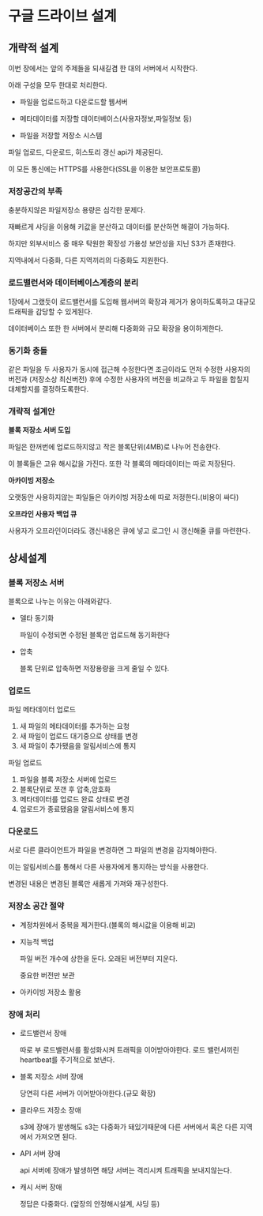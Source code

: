 구글 드라이브 설계
=

## 개략적 설계

이번 장에서는 앞의 주제들을 되새길겸 한 대의 서버에서 시작한다.

아래 구성을 모두 한대로 처리한다.

- 파일을 업로드하고 다운로드할 웹서버
  
- 메타데이터를 저장할 데이터베이스(사용자정보,파일정보 등)
-  파일을 저장할 저장소 시스템

파일 업로드, 다운로드, 히스토리 갱신 api가 제공된다.

이 모든 통신에는 HTTPS를 사용한다(SSL을 이용한 보안프로토콜)

### 저장공간의 부족

충분하지않은 파일저장소 용량은 심각한 문제다.

재빠르게 샤딩을 이용해 키값을 분산하고 데이터를 분산하면 해결이 가능하다.

하지만 외부서비스 중 매우 탁원한 확장성 가용성 보안성을 지닌 S3가 존재한다.

지역내에서 다중화, 다른 지역끼리의 다중화도 지원한다.

### 로드밸런서와 데이터베이스계층의 분리

1장에서 그랬듯이 로드밸런서를 도입해 웹서버의 확장과 제거가 용이하도록하고 대규모 트래픽을 감당할 수 있게된다.

데이터베이스 또한 한 서버에서 분리해 다중화와 규모 확장을 용이하게한다.

### 동기화 충돌

같은 파일을 두 사용자가 동시에 접근해 수정한다면 조금이라도 먼저 수정한 사용자의 버전과 (저장소상 최신버전) 후에 수정한 사용자의 버전을 비교하고 두 파일을 합칠지 대체할지를 결정하도록한다.

### 개략적 설계안

**블록 저장소 서버 도입**

파일은 한꺼번에 업로드하지않고 작은 블록단위(4MB)로 나누어 전송한다.

이 블록들은 고유 해시값을 가진다. 또한 각 블록의 메타데이터는 따로 저장된다.

**아카이빙 저장소**

오랫동안 사용하지않는 파일들은 아카이빙 저장소에 따로 저정한다.(비용이 싸다)

**오프라인 사용자 백업 큐**

사용자가 오프라인이더라도 갱신내용은 큐에 넣고 로그인 시 갱신해줄 큐를 마련한다.

## 상세설계

### 블록 저장소 서버

블록으로 나누는 이유는 아래와같다.

- 델타 동기화

    파일이 수정되면 수정된 블록만 업로드해 동기화한다

- 압축

    블록 단위로 압축하면 저장용량을 크게 줄일 수 있다.

### 업로드

파일 메타데이터 업로드

1. 새 파일의 메타데이터를 추가하는 요청
2. 새 파일이 업로드 대기중으로 상태를 변경
3. 새 파일이 추가됐음을 알림서비스에 통지

파일 업로드

1. 파일을 블록 저장소 서버에 업로드
2. 블록단위로 쪼갠 후 압축,암호화
3. 메타데이터를 업로드 완료 상태로 변경
4. 업로드가 종료됐음을 알림서비스에 통지

### 다운로드

서로 다른 클라이언트가 파일을 변경하면 그 파일의 변경을 감지해야한다.

이는 알림서비스를 통해서 다른 사용자에게 통지하는 방식을 사용한다.

변경된 내용은 변경된 블록만 새롭게 가져와 재구성한다.

### 저장소 공간 절약

- 계정차원에서 중복을 제거한다.(블록의 해시값을 이용해 비교)

- 지능적 백업

    파일 버전 개수에 상한을 둔다. 오래된 버전부터 지운다.

    중요한 버전만 보관

- 아카이빙 저장소 활용

### 장애 처리

- 로드밸런서 장애

    따로 부 로드밸런서를 활성화시켜 트래픽을 이어받아야한다. 로드 밸런서끼린 heartbeat를 주기적으로 보낸다.

- 블록 저장소 서버 장애

    당연히 다른 서버가 이어받아야한다.(규모 확장)

- 클라우드 저장소 장애

    s3에 장애가 발생해도 s3는 다중화가 돼있기때문에 다른 서버에서 혹은 다른 지역에서 가져오면 된다.

- API 서버 장애

    api 서버에 장애가 발생하면 해당 서버는 격리시켜 트래픽을 보내지않는다.

- 캐시 서버 장애

    정답은 다중화다. (앞장의 안정해시설계, 샤딩 등)

